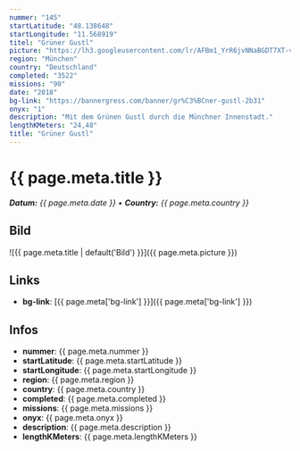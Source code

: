 ```yaml
---
nummer: "145"
startLatitude: "48.138648"
startLongitude: "11.568919"
titel: "Grüner Gustl"
picture: "https://lh3.googleusercontent.com/lr/AFBm1_YrR6jvNNaBGDT7XT-vudc4hbBdo_c6TGUK0pubLiN1qLmIWOoDC1pyJK77Pcy9rDiSgKeok1fjfIQQiGeZ_GZNnQCzO_Ia6YvVyML-ZEZj3y_quwxlfPIHmlgquikVsdn-tOfai4c9ZhapQrAqnGliUTFRqGIWeDiWSqeOckzaQlIQt-by0KtYjjdbqg0-31c8ByICnNaF9lBz8fcxeYuVfHILMmfhgWe93BsszIZWe9aS7iykOhmdzTuqntAmewkvfc9UvAc9CgUhdcqcTHlIDzsVjJPz4Svlf-o008BLkuG5zds4Zu9fgGYalObqzwPp8CXCMXFBBZ4u99fKUdWMzjzv8Hep5wwgeZzvk3BURdImPfUUed-x7ORzYH244nv01mHnRDGA50pC4t_Dw8Z7MT_9XSKPUfyY4glSYJ52YSbO7bGN-eaZxbDoxb64ubmYH8Ld1GFKgph_WBVzBUHKUjo8DSWZGPm60z5C_ULdHR5zy4P1xuMDBQx6S3NdFNDnDfViY1DCE560wexRt7cgZFU845dbIyNNkTpMpkacnGTrtLLeG0sNUvVIlbTpgk0H0yEQMbS5pJ4eq11hz14xx8FWo8htqifVrPf3T6taq5YYDDSkgjNpfP1ooZXDrDW3PPfFwDWnX06Za1oS-0h9lx9XrQVmO0uoZ3SvFHjREifKKwoaE2hjsjYT6koFCv4FqmpVt2bRxLbOe9xJ4K6JcYPbBzoWi1OGgUKhkL1zvlfxFmq7sAE2k-hb8wSDv21iwwQ5hF8jg4hrHpG8CvGGb5SCGxuUaLKeLr2kdWpvuH2hMxdO8fdgKhg4gEPWhesdmqAmrLa92lw-gs8grXu5RB235c3-IZ-t"
region: "München"
country: "Deutschland"
completed: "3522"
missions: "90"
date: "2018"
bg-link: "https://bannergress.com/banner/gr%C3%BCner-gustl-2b31"
onyx: "1"
description: "Mit dem Grünen Gustl durch die Münchner Innenstadt."
lengthKMeters: "24,48"
title: "Grüner Gustl"
---
```


# {{ page.meta.title }}
_**Datum:** {{ page.meta.date }} • **Country:** {{ page.meta.country }}_

## Bild
![{{ page.meta.title | default('Bild') }}]({{ page.meta.picture }})

## Links
- **bg-link**: [{{ page.meta['bg-link'] }}]({{ page.meta['bg-link'] }})

## Infos
- **nummer**: {{ page.meta.nummer }}
- **startLatitude**: {{ page.meta.startLatitude }}
- **startLongitude**: {{ page.meta.startLongitude }}
- **region**: {{ page.meta.region }}
- **country**: {{ page.meta.country }}
- **completed**: {{ page.meta.completed }}
- **missions**: {{ page.meta.missions }}
- **onyx**: {{ page.meta.onyx }}
- **description**: {{ page.meta.description }}
- **lengthKMeters**: {{ page.meta.lengthKMeters }}

